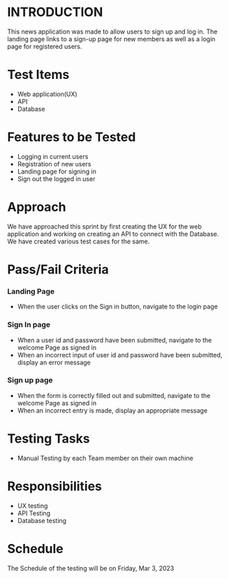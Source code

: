 # INTRODUCTION

This news application was made to allow users to sign up and log in. The landing page links to a sign-up page for new members as well as a login page for registered users.

# Test Items
- Web application(UX) 
- API
- Database 

# Features to be Tested
- Logging in current users
- Registration of new users
- Landing page for signing in
- Sign out the logged in user

# Approach
We have approached this sprint by first creating the UX for the web application and working on creating an API to connect with the Database. We have created various test cases for the same.

# Pass/Fail Criteria

### Landing Page
- When the user clicks on the Sign in button, navigate to the login page
### Sign In page
- When a user id and password have been submitted, navigate to the welcome Page as signed in
- When an incorrect input of user id and password have been submitted, display an error message

### Sign up page
- When the form is correctly filled out and submitted, navigate to the welcome Page as signed in
- When an incorrect entry is made, display an appropriate message


# Testing Tasks
- Manual Testing by each Team member on their own machine

# Responsibilities
- UX testing
- API Testing
- Database testing

# Schedule
The Schedule of the testing will be on Friday, Mar 3, 2023
